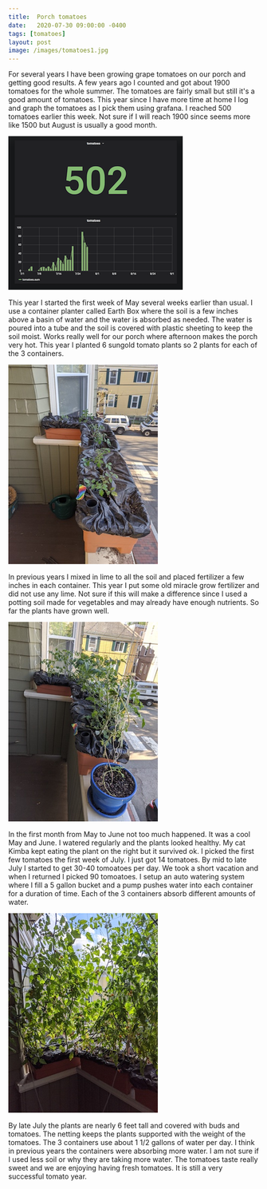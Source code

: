 ```yaml
---
title:  Porch tomatoes
date:   2020-07-30 09:00:00 -0400
tags: [tomatoes]
layout: post
image: /images/tomatoes1.jpg
---
```


For several years I have been growing grape tomatoes on our porch and getting good results.  A few years ago I counted and got about 1900 tomatoes for the whole summer.  The tomatoes are fairly small but still it's a good amount of tomatoes.  This year since I have more time at home I log and graph the tomatoes as I pick them using grafana.  I reached 500 tomatoes earlier this week.  Not sure if I will reach 1900 since seems more like 1500 but August is usually a good month.

![tomatoes chart](/images/tomatoes5.png)

This year I started the first week of May several weeks earlier than usual.  I use a container planter called Earth Box where the soil is a few inches above a basin of water and the water is absorbed as needed.  The water is poured into a tube and the soil is covered with plastic sheeting to keep the soil moist.  Works really well for our porch where afternoon makes the porch very hot.
This year I planted 6 sungold tomato plants so 2 plants for each of the 3 containers. 

![planting in May](/images/tomatoes4.jpg)

In previous years I mixed in lime to all the soil and placed fertilizer a few inches in each container.  This year I put some
old miracle grow fertilizer and did not use any lime.  Not sure if this will make a difference since I used a potting soil made for vegetables and may already have enough nutrients.  So far the plants have grown well.

![planting in June](/images/tomatoes3.jpg)

In the first month from May to June not too much happened.  It was a cool May and June.  I watered regularly and the plants looked healthy.  My cat Kimba kept eating the plant on the right but it survived ok.  I picked the first few tomatoes the first week of July.  I just got 14 tomatoes.  By mid to late July I started to get 30-40 tomoatoes per day.  We took a short vacation and when I returned I picked 90 tomoatoes.  I setup an auto watering system where I fill a 5 gallon bucket and a pump pushes water into each container for a duration of time.  Each of the 3 containers absorb different amounts of water.

![planting in July](/images/tomatoes2.jpg)

By late July the plants are nearly 6 feet tall and covered with buds and tomatoes.  The netting keeps the plants supported with the
weight of the tomatoes.  The 3 containers use about 1 1/2 gallons of water per day.  I think in previous years the containers were
absorbing more water.  I am not sure if I used less soil or why they are taking more water.  The tomatoes taste really sweet and we are enjoying having fresh tomatoes.  It is still a very successful tomato year.